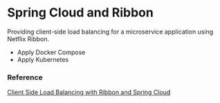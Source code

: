 # Spring Cloud and Ribbon
Providing client-side load balancing for a microservice application using Netflix Ribbon.

+ Apply Docker Compose
+ Apply Kubernetes

### Reference
[Client Side Load Balancing with Ribbon and Spring Cloud](https://spring.io/guides/gs/client-side-load-balancing/)